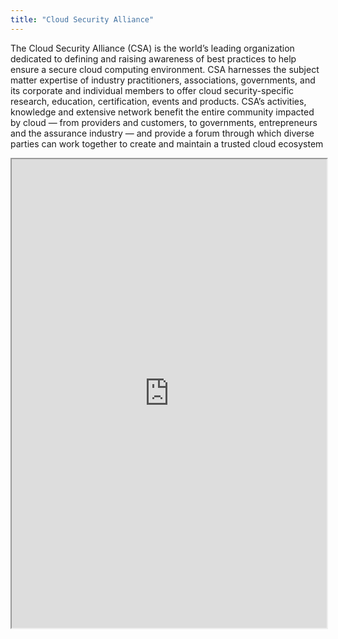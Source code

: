 ```yaml
---
title: "Cloud Security Alliance"
---
```


The Cloud Security Alliance (CSA) is the world’s leading organization dedicated to defining and raising awareness of best practices to help ensure a secure cloud computing environment. CSA harnesses the subject matter expertise of industry practitioners, associations, governments, and its corporate and individual members to offer cloud security-specific research, education, certification, events and products. CSA’s activities, knowledge and extensive network benefit the entire community impacted by cloud — from providers and customers, to governments, entrepreneurs and the assurance industry — and provide a forum through which diverse parties can work together to create and maintain a trusted cloud ecosystem

<iframe height="750" width="100%" src="https://ewelton.github.io/ktest/wiki.html#Cloud%20Security%20Alliance"></iframe>
